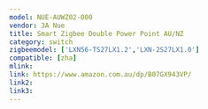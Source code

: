 ```yaml
---
model: NUE-AUWZ02-000
vendor: 3A Nue
title: Smart Zigbee Double Power Point AU/NZ
category: switch
zigbeemodel: ['LXN56-TS27LX1.2','LXN-2S27LX1.0']
compatible: [zha]
mlink: 
link: https://www.amazon.com.au/dp/B07GX943VP/
link2: 
link3: 
---
```


